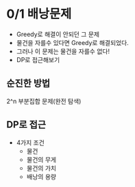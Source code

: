 # 0/1 배낭문제

- Greedy로 해결이 안되던 그 문제
- 물건을 자를수 있다면 Greedy로 해결되었다.
- 그러나 이 문제는 물건을 자를수 없다!
- DP로 접근해보기

## 순진한 방법

2^n 부분집합 문제(완전 탐색)

## DP로 접근

- 4가지 조건
  - 물건
  - 물건의 무게
  - 물건의 가치
  - 배낭의 용량
